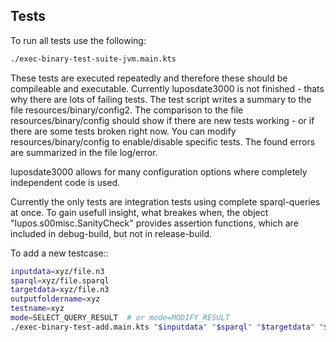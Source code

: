 ## Tests

To run all tests use the following:

```bash
./exec-binary-test-suite-jvm.main.kts
```

These tests are executed repeatedly and therefore these should be compileable and executable.
Currently luposdate3000 is not finished - thats why there are lots of failing tests.
The test script writes a summary to the file resources/binary/config2.
The comparison to the file resources/binary/config should show if there are new tests working - or if there are some tests broken right now.
You can modify resources/binary/config to enable/disable specific tests.
The found errors are summarized in the file log/error.

luposdate3000 allows for many configuration options where completely independent code is used.

Currently the only tests are integration tests using complete sparql-queries at once.
To gain usefull insight, what breakes when, the object "lupos.s00misc.SanityCheck" provides assertion functions, which are included in debug-build, but not in release-build.

To add a new testcase::

```bash
inputdata=xyz/file.n3
sparql=xyz/file.sparql
targetdata=xyz/file.n3
outputfoldername=xyz
testname=xyz
mode=SELECT_QUERY_RESULT  # or mode=MODIFY_RESULT
./exec-binary-test-add.main.kts "$inputdata" "$sparql" "$targetdata" "$outputfoldername" "$testname" "$mode"
```
